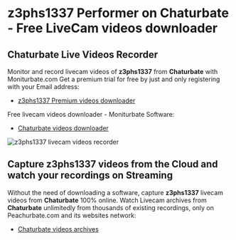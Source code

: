 # z3phs1337 Performer on Chaturbate - Free LiveCam videos downloader

## Chaturbate Live Videos Recorder

Monitor and record livecam videos of **z3phs1337** from **Chaturbate** with Moniturbate.com
Get a premium trial for free by just and only registering with your Email address:
* [z3phs1337 Premium videos downloader](https://moniturbate.com/request-demo-licence-key.html)

Free livecam videos downloader - Moniturbate Software:
* [Chaturbate videos downloader](https://moniturbate.com/moniturbate-download-software.html)

![z3phs1337 livecam videos recorder](https://peachurnet.com/templates/moniturbate-software.png)


## Capture z3phs1337 videos from the Cloud and watch your recordings on Streaming

Without the need of downloading a software, capture **z3phs1337** livecam videos from **Chaturbate** 100% online.
Watch Livecam archives from **Chaturbate** unlimitedly from thousands of existing recordings, only on Peachurbate.com and its websites network:
* [Chaturbate videos archives](https://peachurnet.com/)